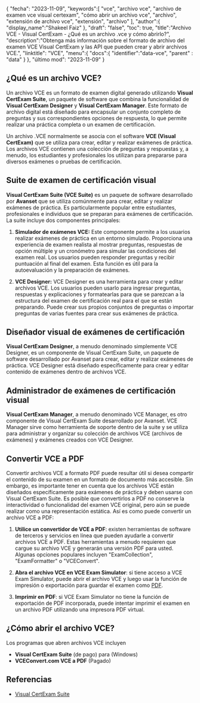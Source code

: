 {
"fecha": "2023-11-09",
   "keywords":[
"vce",
"archivo vce",
"archivo de examen vce visual certexam",
"cómo abrir un archivo vce",
"archivo",
"extensión de archivo vce",
"extensión",
"archivo"
],
   "author":{
"display_name":"Shakeel Faiz"
},
"draft": "false",
"toc": true,
"title":"Archivo VCE - Visual CertExam - ¿Qué es un archivo .vce y cómo abrirlo?",
   "description":"Obtenga más información sobre el formato de archivo del examen VCE Visual CertExam y las API que pueden crear y abrir archivos VCE.",
"linktitle": "VCE",
   "menu":{
      "docs":{
         "identifier":"data-vce",
"parent" : "data"
}
},
"último mod": "2023-11-09"
}

## ¿Qué es un archivo VCE?

Un archivo VCE es un formato de examen digital generado utilizando **Visual CertExam Suite**, un paquete de software que combina la funcionalidad de **Visual CertExam Designer** y **Visual CertExam Manager**. Este formato de archivo digital está diseñado para encapsular un conjunto completo de preguntas y sus correspondientes opciones de respuesta, lo que permite realizar una práctica completa o un examen de certificación.

Un archivo .VCE normalmente se asocia con el software **VCE (Visual CertExam)** que se utiliza para crear, editar y realizar exámenes de práctica. Los archivos VCE contienen una colección de preguntas y respuestas y, a menudo, los estudiantes y profesionales los utilizan para prepararse para diversos exámenes o pruebas de certificación.

## Suite de examen de certificación visual

**Visual CertExam Suite (VCE Suite)** es un paquete de software desarrollado por **Avanset** que se utiliza comúnmente para crear, editar y realizar exámenes de práctica. Es particularmente popular entre estudiantes, profesionales e individuos que se preparan para exámenes de certificación. La suite incluye dos componentes principales:

1. **Simulador de exámenes VCE:** Este componente permite a los usuarios realizar exámenes de práctica en un entorno simulado. Proporciona una experiencia de examen realista al mostrar preguntas, respuestas de opción múltiple y un cronómetro para simular las condiciones del examen real. Los usuarios pueden responder preguntas y recibir puntuación al final del examen. Esta función es útil para la autoevaluación y la preparación de exámenes.
    


2. **VCE Designer:** VCE Designer es una herramienta para crear y editar archivos VCE. Los usuarios pueden usarlo para ingresar preguntas, respuestas y explicaciones y formatearlas para que se parezcan a la estructura del examen de certificación real para el que se están preparando. Puede crear sus propios conjuntos de preguntas o importar preguntas de varias fuentes para crear sus exámenes de práctica.

## Diseñador visual de exámenes de certificación

**Visual CertExam Designer**, a menudo denominado simplemente VCE Designer, es un componente de Visual CertExam Suite, un paquete de software desarrollado por Avanset para crear, editar y realizar exámenes de práctica. VCE Designer está diseñado específicamente para crear y editar contenido de exámenes dentro de archivos VCE.

## Administrador de exámenes de certificación visual

**Visual CertExam Manager**, a menudo denominado VCE Manager, es otro componente de Visual CertExam Suite desarrollado por Avanset. VCE Manager sirve como herramienta de soporte dentro de la suite y se utiliza para administrar y organizar su colección de archivos VCE (archivos de exámenes) y exámenes creados con VCE Designer.

## Convertir VCE a PDF

Convertir archivos VCE a formato PDF puede resultar útil si desea compartir el contenido de su examen en un formato de documento más accesible. Sin embargo, es importante tener en cuenta que los archivos VCE están diseñados específicamente para exámenes de práctica y deben usarse con Visual CertExam Suite. Es posible que convertirlos a PDF no conserve la interactividad o funcionalidad del examen VCE original, pero aún se puede realizar como una representación estática. Así es como puede convertir un archivo VCE a PDF:

1. **Utilice un convertidor de VCE a PDF**: existen herramientas de software de terceros y servicios en línea que pueden ayudarle a convertir archivos VCE a PDF. Estas herramientas a menudo requieren que cargue su archivo VCE y generarán una versión PDF para usted. Algunas opciones populares incluyen "ExamCollection", "ExamFormatter" o "VCEConvert".
    


2. **Abra el archivo VCE en VCE Exam Simulator**: si tiene acceso a VCE Exam Simulator, puede abrir el archivo VCE y luego usar la función de impresión o exportación para guardar el examen como [PDF](/es/pdf/).

3. **Imprimir en PDF**: si VCE Exam Simulator no tiene la función de exportación de PDF incorporada, puede intentar imprimir el examen en un archivo PDF utilizando una impresora PDF virtual.

## ¿Cómo abrir el archivo VCE?

Los programas que abren archivos VCE incluyen

- **Visual CertExam Suite** (de pago) para (Windows)
- **VCEConvert.com VCE a PDF** (Pagado)

## Referencias
* [Visual CertExam Suite](https://www.avanset.com/products/visual-certexam-suite.html)
